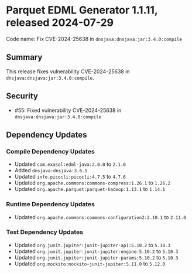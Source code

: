 # Parquet EDML Generator 1.1.11, released 2024-07-29

Code name: Fix CVE-2024-25638 in `dnsjava:dnsjava:jar:3.4.0:compile`

## Summary

This release fixes vulnerability CVE-2024-25638 in `dnsjava:dnsjava:jar:3.4.0:compile`.

## Security

* #55: Fixed vulnerability CVE-2024-25638 in `dnsjava:dnsjava:jar:3.4.0:compile`

## Dependency Updates

### Compile Dependency Updates

* Updated `com.exasol:edml-java:2.0.0` to `2.1.0`
* Added `dnsjava:dnsjava:3.6.1`
* Updated `info.picocli:picocli:4.7.5` to `4.7.6`
* Updated `org.apache.commons:commons-compress:1.26.1` to `1.26.2`
* Updated `org.apache.parquet:parquet-hadoop:1.13.1` to `1.14.1`

### Runtime Dependency Updates

* Updated `org.apache.commons:commons-configuration2:2.10.1` to `2.11.0`

### Test Dependency Updates

* Updated `org.junit.jupiter:junit-jupiter-api:5.10.2` to `5.10.3`
* Updated `org.junit.jupiter:junit-jupiter-engine:5.10.2` to `5.10.3`
* Updated `org.junit.jupiter:junit-jupiter-params:5.10.2` to `5.10.3`
* Updated `org.mockito:mockito-junit-jupiter:5.11.0` to `5.12.0`
